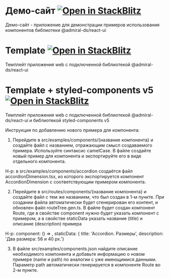 # Демо-сайт [![Open in StackBlitz](https://developer.stackblitz.com/img/open_in_stackblitz_small.svg)](https://stackblitz.com/github/AdmiralDS/web-app-vite-admiral?file=src%2FApp.tsx)

Демо-сайт - приложение для демонстрации примеров использования компонентов библиотеки @admiral-ds/react-ui

# Template [![Open in StackBlitz](https://developer.stackblitz.com/img/open_in_stackblitz_small.svg)](https://stackblitz.com/github/AdmiralDS/web-app-vite-admiral/tree/template?file=src%2FApp.tsx)

Темплейт приложения web с подключенной библиотекой @admiral-ds/react-ui

# Template + styled-components v5 [![Open in StackBlitz](https://developer.stackblitz.com/img/open_in_stackblitz_small.svg)](https://stackblitz.com/github/AdmiralDS/web-app-vite-admiral/tree/styled-components-v5?file=src%2FApp.tsx)

Темплейт приложения web с подключенной библиотекой @admiral-ds/react-ui и библиотекой styled-components v5

Инструкция по добавлению нового примера для компонента:

1. Перейдите в src/examples/components/{название компонента} и создайте файл с названием, отражающим смысл создаваемого примера. Используйте синтаксис camelCase. В файле создайте новый пример для компонента и экспортируйте его в виде отдельного компонента.

Н-р: в src/examples/components/accordion создаётся файл accordionDimension.tsx, из которого экспортируется компонент AccordionDimension с соответствующим примером компонента.

2. Перейдите в src/routes/components/{название компонента} и создайте файл с тем же названием, что был создан в 1-м пункте. При создании файла автоматически будет сгенерирован его контент, и обновлен файл routeTree.gen.ts. В файле будет создан компонент Route, где в свойстве component нужно будет указать компонент с примером, а в свойстве staticData указать название (title) и описание (description) примера

Н-р: component: () => <AccordionDimension />, staticData: { title: 'Accordion. Размеры', description: 'Два размера: 56 и 40 px.'}

3. В файле src/examples/components.json найдите описание необходимого компонента и добавьте информацию о новом примере (name и path) по аналогии с уже имеющимися данными. Параметр path автоматически генерируется в компоненте Route во 2-м пункте.
